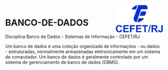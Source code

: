 <img src="cefet-logo1.png" align="right" width="150">

# BANCO-DE-DADOS

Disciplina Banco de Dados - Sistemas de Informação - CEFET/RJ

Um banco de dados é uma coleção organizada de informações - ou dados - estruturadas, normalmente armazenadas eletronicamente em um sistema de computador. Um banco de dados é geralmente controlado por um sistema de gerenciamento de banco de dados (DBMS).